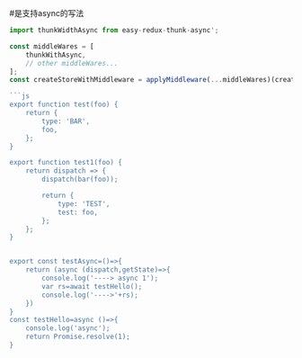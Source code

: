 #是支持async的写法
```js
import thunkWidthAsync from easy-redux-thunk-async';

const middleWares = [
    thunkWithAsync,
    // other middleWares...
];
const createStoreWithMiddleware = applyMiddleware(...middleWares)(createStore);

```js
export function test(foo) {
    return {
        type: 'BAR',
        foo,
    };
}

export function test1(foo) {
    return dispatch => {
        dispatch(bar(foo));

        return {
            type: 'TEST',
            test: foo,
        };
    };
}


export const testAsync=()=>{
    return (async (dispatch,getState)=>{
        console.log('----> async 1');
        var rs=await testHello();
        console.log('---->'+rs);
    })
}
const testHello=async ()=>{
    console.log('async');
    return Promise.resolve(1);
}
